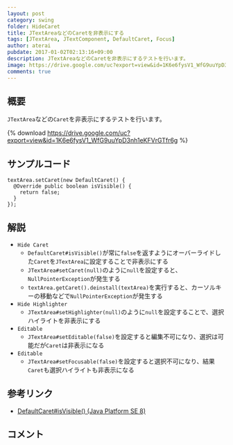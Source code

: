 ```yaml
---
layout: post
category: swing
folder: HideCaret
title: JTextAreaなどのCaretを非表示にする
tags: [JTextArea, JTextComponent, DefaultCaret, Focus]
author: aterai
pubdate: 2017-01-02T02:13:16+09:00
description: JTextAreaなどのCaretを非表示にするテストを行います。
image: https://drive.google.com/uc?export=view&id=1K6e6fysV1_WfG9uuYpD3nh1eKFVrGTfr6g
comments: true
---
```

## 概要
`JTextArea`などの`Caret`を非表示にするテストを行います。

{% download https://drive.google.com/uc?export=view&id=1K6e6fysV1_WfG9uuYpD3nh1eKFVrGTfr6g %}

## サンプルコード
<pre class="prettyprint"><code>textArea.setCaret(new DefaultCaret() {
  @Override public boolean isVisible() {
    return false;
  }
});
</code></pre>

## 解説
- `Hide Caret`
    - `DefaultCaret#isVisible()`が常に`false`を返すようにオーバーライドした`Caret`を`JTextArea`に設定することで非表示にする
    - `JTextArea#setCaret(null)`のように`null`を設定すると、`NullPointerException`が発生する
    - `textArea.getCaret().deinstall(textArea)`を実行すると、カーソルキーの移動などで`NullPointerException`が発生する
- `Hide Highlighter`
    - `JTextArea#setHighlighter(null)`のように`null`を設定することで、選択ハイライトを非表示にする
- `Editable`
    - `JTextArea#setEditable(false)`を設定すると編集不可になり、選択は可能だが`Caret`は非表示になる
- `Editable`
    - `JTextArea#setFocusable(false)`を設定すると選択不可になり、結果`Caret`も選択ハイライトも非表示になる

<!-- dummy comment line for breaking list -->

## 参考リンク
- [DefaultCaret#isVisible() (Java Platform SE 8)](https://docs.oracle.com/javase/jp/8/docs/api/javax/swing/text/DefaultCaret.html#isVisible--)

<!-- dummy comment line for breaking list -->

## コメント
